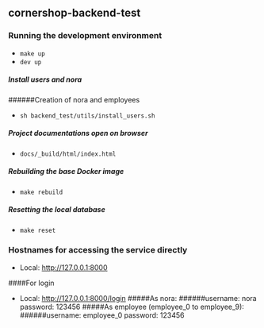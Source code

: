 ## cornershop-backend-test


### Running the development environment

* `make up`
* `dev up`

##### Install users and nora
######Creation of nora and employees
* `sh backend_test/utils/install_users.sh`

##### Project documentations open on browser
* `docs/_build/html/index.html`

##### Rebuilding the base Docker image

* `make rebuild`

##### Resetting the local database

* `make reset`

### Hostnames for accessing the service directly

* Local: http://127.0.0.1:8000

####For login
* Local: http://127.0.0.1:8000/login
#####As nora:
######username: nora password: 123456
#####As employee (employee_0 to employee_9):
######username: employee_0 password: 123456